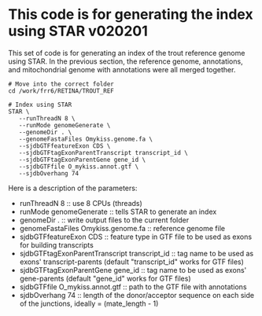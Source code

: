# This code is for generating the index using STAR v020201
This set of code is for generating an index of the trout reference genome using STAR.  In the previous section, the reference genome, annotations, and mitochondrial genome with annotations were all merged together.
```
# Move into the correct folder
cd /work/frr6/RETINA/TROUT_REF

# Index using STAR
STAR \
   --runThreadN 8 \
   --runMode genomeGenerate \
   --genomeDir . \
   --genomeFastaFiles Omykiss.genome.fa \
   --sjdbGTFfeatureExon CDS \
   --sjdbGTFtagExonParentTranscript transcript_id \
   --sjdbGTFtagExonParentGene gene_id \
   --sjdbGTFfile O_mykiss.annot.gtf \
   --sjdbOverhang 74
```
Here is a description of the parameters:
- runThreadN 8 :: use 8 CPUs (threads)
- runMode genomeGenerate :: tells STAR to generate an index
- genomeDir . :: write output files to the current folder
- genomeFastaFiles Omykiss.genome.fa :: reference genome file
- sjdbGTFfeatureExon CDS :: feature type in GTF file to be used as exons for building transcripts
- sjdbGTFtagExonParentTranscript transcript_id :: tag name to be used as exons' transcript-parents (default "transcript_id" works for GTF files)
- sjdbGTFtagExonParentGene gene_id :: tag name to be used as exons' gene-parents (default "gene_id" works for GTF files)
- sjdbGTFfile O_mykiss.annot.gtf :: path to the GTF file with annotations
- sjdbOverhang 74 :: length of the donor/acceptor sequence on each side of the junctions, ideally = (mate_length - 1)
